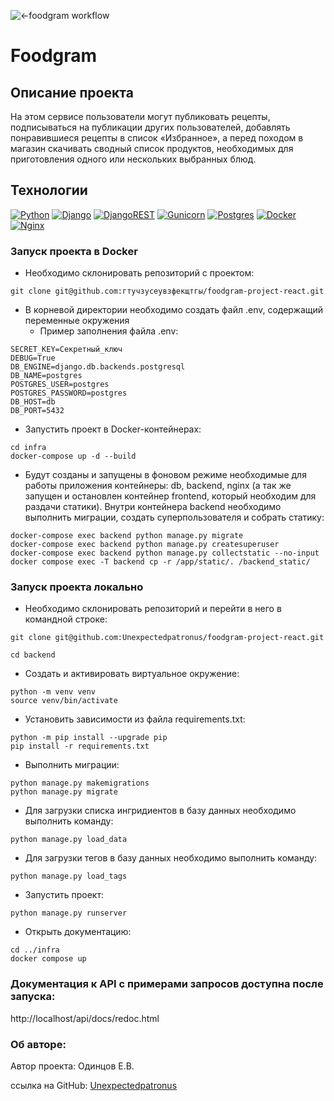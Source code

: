 ![<-foodgram workflow](https://github.com/unexpectedpatronus/foodgram-project-react/actions/workflows/main.yml/badge.svg)
# Foodgram
## Описание проекта
На этом сервисе пользователи могут публиковать рецепты, подписываться на публикации других пользователей, добавлять понравившиеся рецепты в список «Избранное», а перед походом в магазин скачивать сводный список продуктов, необходимых для приготовления одного или нескольких выбранных блюд.

## Технологии
[![Python](https://img.shields.io/badge/Python-gray?style=flat-square&logo=Python)](https://www.python.org/)
[![Django](https://img.shields.io/badge/Django-gray?style=flat-square&logo=Django)](https://www.djangoproject.com/)
[![DjangoREST](https://img.shields.io/badge/Django-REST-gray?style=flat-square&logo=django&logoColor=white&color=ff1709&labelColor=gray)](https://www.django-rest-framework.org/)
[![Gunicorn](https://img.shields.io/badge/Gunicorn-gray?style=flat-square&logo=gunicorn)](https://gunicorn.org/)
[![Postgres](https://img.shields.io/badge/Postgres-gray?style=flat-square&logo=postgresql&logoColor=white)](https://www.postgresql.org/)
[![Docker](https://img.shields.io/badge/Docker-gray?style=flat-square&logo=docker)](https://www.docker.com/)
[![Nginx](https://img.shields.io/badge/Nginx-gray?style=flat-square&logo=nginx)](https://www.nginx.org/)


###  Запуск проекта в Docker
- Необходимо склонировать репозиторий с проектом:

```
git clone git@github.com:гтучзусеувзфекщтгы/foodgram-project-react.git
```

- В корневой директории необходимо создать файл .env, содержащий переменные окружения 
  - Пример заполнения файла .env:

```
SECRET_KEY=Секретный_ключ
DEBUG=True
DB_ENGINE=django.db.backends.postgresql
DB_NAME=postgres
POSTGRES_USER=postgres
POSTGRES_PASSWORD=postgres
DB_HOST=db
DB_PORT=5432
```

- Запустить проект в Docker-контейнерах:

```
cd infra
docker-compose up -d --build
```

- Будут созданы и запущены в фоновом режиме необходимые для работы приложения контейнеры: db, backend, nginx (а так же запущен и остановлен контейнер frontend, который необходим для раздачи статики). Внутри контейнера backend необходимо выполнить миграции, создать суперпользователя и собрать статику:

```
docker-compose exec backend python manage.py migrate
docker-compose exec backend python manage.py createsuperuser
docker-compose exec backend python manage.py collectstatic --no-input
docker compose exec -T backend cp -r /app/static/. /backend_static/
```

### Запуск проекта локально

- Необходимо склонировать репозиторий и перейти в него в командной строке:

```
git clone git@github.com:Unexpectedpatronus/foodgram-project-react.git
```

```
cd backend
```

- Cоздать и активировать виртуальное окружение:

```
python -m venv venv
source venv/bin/activate
```

- Установить зависимости из файла requirements.txt:

```
python -m pip install --upgrade pip
pip install -r requirements.txt
```

- Выполнить миграции:

```
python manage.py makemigrations
python manage.py migrate
```

- Для загрузки списка ингридиентов в базу данных необходимо выполнить команду:

```
python manage.py load_data
```

- Для загрузки тегов в базу данных необходимо выполнить команду:

```
python manage.py load_tags
```

- Запустить проект:

```
python manage.py runserver
```
- Открыть документацию:
```
cd ../infra
docker compose up
```
### Документация к API с примерами запросов доступна после запуска:
http://localhost/api/docs/redoc.html

### Об авторе:

Автор проекта: Одинцов Е.В.

ссылка на GitHub: [Unexpectedpatronus](https://github.com/Unexpectedpatronus)